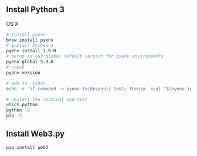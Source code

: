 ## Install Python 3

OS X
```zsh
# install pyenv
brew install pyenv
# install Python 3
pyenv install 3.9.0
# setup as our global default version for pyenv environments
pyenv global 3.9.0
# check
pyenv version
```

```zsh
# add to .zshrc
echo -e 'if command -v pyenv 1>/dev/null 2>&1; then\n  eval "$(pyenv init -)"\nfi' >> ~/.zshrc
```

```zsh
# restart the terminal and test
which python
python -V
pip -V
```

## Install Web3.py

```zsh
pip install web3
```
